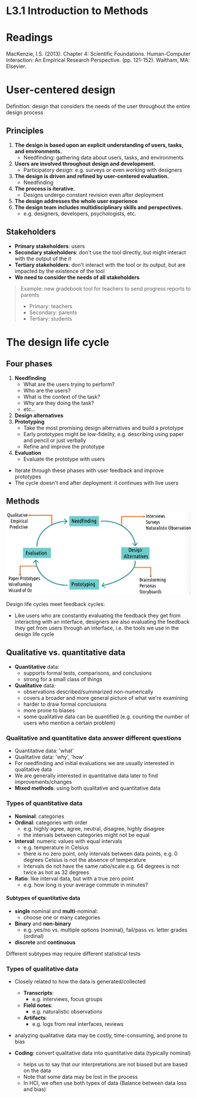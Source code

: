 # L3.1 Introduction to Methods

# Readings

MacKenzie, I.S. (2013). Chapter 4: Scientific Foundations. Human-Computer Interaction: An Empirical Research Perspective. (pp. 121-152). Waltham, MA: Elsevier.

# User-centered design

Definition: design that considers the needs of the user throughout the entire design process

## Principles

1. **The design is based upon an explicit understanding of users, tasks, and environments.**
   - Needfinding: gathering data about users, tasks, and environments
2. **Users are involved throughout design and development.**
   - Participatory design: e.g. surveys or even working with designers
3. **The design is driven and refined by user-centered evaluation.**
    - Needfinding
4. **The process is iterative.**
    - Designs undergo constant revision even after deployment
5. **The design addresses the whole user experience**
6. **The design team includes multidisciplinary skills and perspectives.**
    - e.g. designers, developers, psychologists, etc.

## Stakeholders

- **Primary stakeholders**: users
- **Secondary stakeholders**: don't use the tool directly, but might interact with the output of the it
- **Tertiary stakeholders**: don't interact with the tool or its output, but are impacted by the existence of the tool
- **We need to consider the needs of all stakeholders**

> Example: new gradebook tool for teachers to send progress reports to parents
> - Primary: teachers
> - Secondary: parents
> - Tertiary: students

# The design life cycle

## Four phases

1. **Needfinding**
    - What are the users trying to perform?
    - Who are the users?
    - What is the context of the task?
    - Why are they doing the task?
    - etc...
2. **Design alternatives**
3. **Prototyping**
    - Take the most promising design alternatives and build a prototype
    - Early prototypes might be low-fidelity, e.g. describing using paper and pencil or just verbally
    - Refine and improve the prototype
4. **Evaluation**
    - Evaluate the prototype with users 
- Iterate through these phases with user feedback and improve prototypes
- The cycle doesn't end after deployment: it continues with live users

## Methods

![Alt text](image.png)


Design life cycles meet feedback cycles:
- Like users who are constantly evaluating the feedback they get from interacting with an interface, designers are also evaluating the feedback they get from users through an interface, i.e. the tools we use in the design life cycle

## Qualitative vs. quantitative data

- **Quantitative** data: 
    - supports formal tests, comparisons, and conclusions
    - strong for a small class of things
- **Qualitative** data:
    - observations described/summarized non-numerically
    - covers a broader and more general picture of what we're examining
    - harder to draw formal conclusions
    - more prone to biases
    - some qualitative data can be quantified (e.g. counting the number of users who mention a certain problem)

### Qualitative and quantitative data answer different questions

- Quantitative data: 'what'
- Qualitative data: 'why', 'how'
- For needfinding and initial evaluations we are usually interested in qualitative data
- We are generally interested in quantitative data later to find improvements/changes
- **Mixed methods**: using both qualitative and quantitative data

### Types of quantitative data

- **Nominal**: categories
- **Ordinal**: categories with order 
    - e.g. highly agree, agree, neutral, disagree, highly disagree
    - the intervals between categories might not be equal
- **Interval**: numeric values with equal intervals
    - e.g. temperature in Celsius
    - there is no zero point, only intervals between data points, e.g. 0 degrees Celsius is not the absence of temperature
    - Intervals do not have the same ratio/scale e.g. 64 degrees is not twice as hot as 32 degrees
- **Ratio**: like interval data, but with a true zero point
    - e.g. how long is your average commute in minutes?

#### Subtypes of quantitative data

- **single** nominal and **multi**-nominal:
    - choose one or many categories
- **Binary** and **non-binary**
    - e.g. yes/no vs. multiple options (nominal), fail/pass vs. letter grades (ordinal)
- **discrete** and **continuous**

Different subtypes may require different statistical tests

### Types of qualitative data

- Closely related to how the data is generated/collected
    - **Transcripts**:
        - e.g. interviews, focus groups
    - **Field notes**:
        - e.g. naturalistic observations
    - **Artifacts**:
        - e.g. logs from real interfaces, reviews

- analyzing qualitative data may be costly, time-consuming, and prone to bias
- **Coding**: convert qualitative data into quantitative data (typically nominal)
    - helps us to say that our interpretations are not biased but are based on the data
    - Note that some data may be lost in the process
    - In HCI, we often use both types of data (Balance between data loss and bias)


